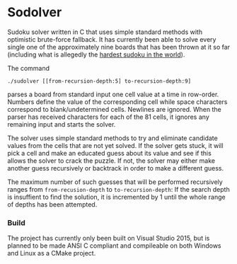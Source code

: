 Sodolver
========

Sudoku solver written in C that uses simple standard methods with optimistic
brute-force fallback. It has currently been able to solve every single one of
the approximately nine boards that has been thrown at it so far (including what
is allegedly the [hardest sudoku in the world](http://www.telegraph.co.uk/news/science/science-news/9359579/Worlds-hardest-sudoku-can-you-crack-it.html)).

The command

    ./sudolver [[from-recursion-depth:5] to-recursion-depth:9]

parses a board from standard input one cell value at a time in row-order.
Numbers define the value of the corresponding cell while space characters
correspond to blank/undetermined cells. Newlines are ignored. When the parser
has received characters for each of the 81 cells, it ignores any remaining
input and starts the solver.

The solver uses simple standard methods to try and eliminate candidate values
from the cells that are not yet solved. If the solver gets stuck, it will pick
a cell and make an educated guess about its value and see if this allows the
solver to crack the puzzle. If not, the solver may either make another guess
recursively or backtrack in order to make a different guess.

The maximum number of such guesses that will be performed recursively ranges
from `from-recusion-depth` to `to-recursion-depth`: If the search depth
is insuffient to find the solution, it is incremented by 1 until the whole
range of depths has been attempted.

### Build

The project has currently only been built on Visual Studio 2015, but is planned
to be made ANSI C compliant and compileable on both Windows and Linux as a
CMake project.